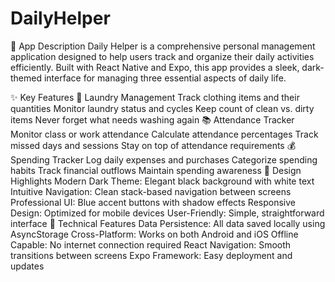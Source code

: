 ﻿# DailyHelper

📱 App Description
Daily Helper is a comprehensive personal management application designed to help users track and organize their daily activities efficiently. Built with React Native and Expo, this app provides a sleek, dark-themed interface for managing three essential aspects of daily life.

✨ Key Features
🧺 Laundry Management
Track clothing items and their quantities
Monitor laundry status and cycles
Keep count of clean vs. dirty items
Never forget what needs washing again
📚 Attendance Tracker
Monitor class or work attendance
Calculate attendance percentages
Track missed days and sessions
Stay on top of attendance requirements
💰 Spending Tracker
Log daily expenses and purchases
Categorize spending habits
Track financial outflows
Maintain spending awareness
🎨 Design Highlights
Modern Dark Theme: Elegant black background with white text
Intuitive Navigation: Clean stack-based navigation between screens
Professional UI: Blue accent buttons with shadow effects
Responsive Design: Optimized for mobile devices
User-Friendly: Simple, straightforward interface
🔧 Technical Features
Data Persistence: All data saved locally using AsyncStorage
Cross-Platform: Works on both Android and iOS
Offline Capable: No internet connection required
React Navigation: Smooth transitions between screens
Expo Framework: Easy deployment and updates
